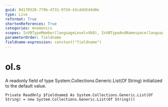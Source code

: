 ```yaml
---
guid: 0d170320-779b-4731-973d-43cddd5d4d0e
type: Live
reformat: True
shortenReferences: True
categories: mnemonics
scopes: InVBTypeMember(languageLevel=Vb8), InVBTypeAndNamespace(languageLevel=Vb8)
parameterOrder: fieldname
fieldname-expression: constant("fieldname")
---
```


# ol.s

A readonly field of type System.Collections.Generic.List(Of String) initialized to the default value.

```
Private ReadOnly $fieldname$ As System.Collections.Generic.List(Of String) = new System.Collections.Generic.List(Of String)()
```
